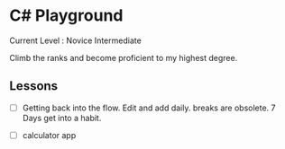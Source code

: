# C# Playground

Current Level : Novice Intermediate

Climb the ranks and become proficient to my highest degree.

## Lessons

- [ ] Getting back into the flow. Edit and add daily. breaks are obsolete. 7 Days get into a habit.

- [ ] calculator app
